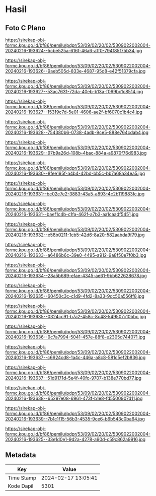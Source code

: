 # Hasil

## Foto C Plano

https://sirekap-obj-formc.kpu.go.id/bf86/pemilu/pdpr/53/09/02/20/02/5309022002004-20240216-193624--5cbe525a-616f-46a6-a1f0-794f85f75b34.jpg

https://sirekap-obj-formc.kpu.go.id/bf86/pemilu/pdpr/53/09/02/20/02/5309022002004-20240216-193626--9aeb505d-833e-4687-95d8-e42f51379cfa.jpg

https://sirekap-obj-formc.kpu.go.id/bf86/pemilu/pdpr/53/09/02/20/02/5309022002004-20240216-193627--53ac7631-72da-40eb-b13a-f069bc1c8514.jpg

https://sirekap-obj-formc.kpu.go.id/bf86/pemilu/pdpr/53/09/02/20/02/5309022002004-20240216-193627--15319c7d-5e01-4606-ae2f-bf6070c1b4c4.jpg

https://sirekap-obj-formc.kpu.go.id/bf86/pemilu/pdpr/53/09/02/20/02/5309022002004-20240216-193628--754380b6-0738-4adb-9ce5-888e764cdab4.jpg

https://sirekap-obj-formc.kpu.go.id/bf86/pemilu/pdpr/53/09/02/20/02/5309022002004-20240216-193629--97b9a26d-108b-4bac-884a-a9870f76d983.jpg

https://sirekap-obj-formc.kpu.go.id/bf86/pemilu/pdpr/53/09/02/20/02/5309022002004-20240216-193630--8fee195f-a4b4-42bd-bb5c-bb7a68a34ea5.jpg

https://sirekap-obj-formc.kpu.go.id/bf86/pemilu/pdpr/53/09/02/20/02/5309022002004-20240216-193631--bc02c7e2-3883-43a5-a893-4c2b119883fc.jpg

https://sirekap-obj-formc.kpu.go.id/bf86/pemilu/pdpr/53/09/02/20/02/5309022002004-20240216-193631--baef1c4b-c1fa-462f-a7b3-aa1caadf5451.jpg

https://sirekap-obj-formc.kpu.go.id/bf86/pemilu/pdpr/53/09/02/20/02/5309022002004-20240216-193632--e58b0211-1cb5-42d6-8a20-582aabda9f79.jpg

https://sirekap-obj-formc.kpu.go.id/bf86/pemilu/pdpr/53/09/02/20/02/5309022002004-20240216-193633--a6486b6c-39e0-4495-a912-9a8f50e7f0b3.jpg

https://sirekap-obj-formc.kpu.go.id/bf86/pemilu/pdpr/53/09/02/20/02/5309022002004-20240216-193634--28a5b689-efae-4345-ae61-9bb622628678.jpg

https://sirekap-obj-formc.kpu.go.id/bf86/pemilu/pdpr/53/09/02/20/02/5309022002004-20240216-193635--60450c3c-c1d9-4fd2-8a33-9dc50a556ff8.jpg

https://sirekap-obj-formc.kpu.go.id/bf86/pemilu/pdpr/53/09/02/20/02/5309022002004-20240216-193635--0324cc91-b7a2-458c-8c48-549507c10bbc.jpg

https://sirekap-obj-formc.kpu.go.id/bf86/pemilu/pdpr/53/09/02/20/02/5309022002004-20240216-193636--9c7a7994-5041-457e-88f8-e2305d744071.jpg

https://sirekap-obj-formc.kpu.go.id/bf86/pemilu/pdpr/53/09/02/20/02/5309022002004-20240216-193637--c6924cd8-1a4c-446a-a8c8-581c5ef2b836.jpg

https://sirekap-obj-formc.kpu.go.id/bf86/pemilu/pdpr/53/09/02/20/02/5309022002004-20240216-193637--51d9171d-5e4f-40fc-9707-b138e770bd77.jpg

https://sirekap-obj-formc.kpu.go.id/bf86/pemilu/pdpr/53/09/02/20/02/5309022002004-20240216-193638--65297e08-6961-473f-b1e8-fd5500907d11.jpg

https://sirekap-obj-formc.kpu.go.id/bf86/pemilu/pdpr/53/09/02/20/02/5309022002004-20240216-193639--7b1c1f15-56b3-4535-9ce6-b6b543c0ba64.jpg

https://sirekap-obj-formc.kpu.go.id/bf86/pemilu/pdpr/53/09/02/20/02/5309022002004-20240216-193625--33e1d0e1-9d2a-4278-a90d-c59c862a9916.jpg


## Metadata

| Key        | Value               |
| ---------- | ------------------- |
| Time Stamp | 2024-02-17 13:05:41 |
| Kode Dapil | 5301                |



